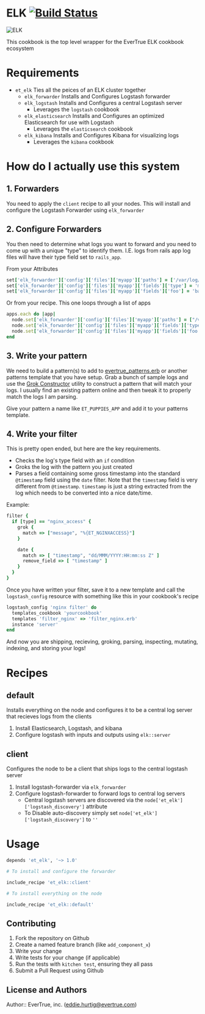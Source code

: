 # ELK [![Build Status](https://travis-ci.org/evertrue/et_elk-cookbook.svg)](https://travis-ci.org/evertrue/et_elk-cookbook)

![ELK](http://www.bogotobogo.com/Hadoop/ELK/images/ELK_Icon.png)

This cookbook is the top level wrapper for the EverTrue ELK cookbook ecosystem

# Requirements

* `et_elk` Ties all the peices of an ELK cluster together
  * `elk_forwarder` Installs and Configures Logstash forwarder
  * `elk_logstash` Installs and Configures a central Logstash server
    * Leverages the `logstash` cookbook
  * `elk_elasticsearch` Installs and Configures an optimized Elasticsearch for use with Logstash
    * Leverages the `elasticsearch` cookbook
  * `elk_kibana` Installs and Configures Kibana for visualizing logs
    * Leverages the `kibana` cookbook

# How do I actually use this system

## 1. Forwarders

You need to apply the `client` recipe to all your nodes.  This will install and configure the Logstash Forwarder using `elk_forwarder`

## 2. Configure Forwarders

You then need to determine what logs you want to forward and you need to come up with a unique "type" to identify them.  I.E. logs from rails app log files will have their type field set to `rails_app`.

From your Attributes

```ruby
set['elk_forwarder']['config']['files']['myapp']['paths'] = ['/var/log/myapp.log']
set['elk_forwarder']['config']['files']['myapp']['fields']['type'] = 'myapp'
set['elk_forwarder']['config']['files']['myapp']['fields']['foo'] = 'bar'
```

Or from your recipe. This one loops through a list of apps

```ruby
apps.each do |app|
  node.set['elk_forwarder']['config']['files']['myapp']['paths'] = ["/var/log/#{app}.log"]
  node.set['elk_forwarder']['config']['files']['myapp']['fields']['type'] = app
  node.set['elk_forwarder']['config']['files']['myapp']['fields']['foo'] = 'bar'
end
```

## 3. Write your pattern

We need to build a pattern(s) to add to [evertrue_patterns.erb](https://github.com/evertrue/et_elk-cookbook/blob/master/templates/default/evertrue_patterns.erb) or another patterns template that you have setup. Grab a bunch of sample logs and use the [Grok Constructor](http://grokconstructor.appspot.com/) utility to construct a pattern that will match your logs.  I usually find an existing pattern online and then tweak it to properly match the logs I am parsing.

Give your pattern a name like `ET_PUPPIES_APP` and add it to your patterns template.

## 4. Write your filter

This is pretty open ended, but here are the key requirements.

* Checks the log's type field with an `if` condition
* Groks the log with the pattern you just created
* Parses a field containing some gross timestamp into the standard `@timestamp` field using the `date` filter.  Note that the `timestamp` field is very different from `@timestamp`. `timestamp` is just a string extracted from the log which needs to be converted into a nice date/time.

Example:

```ruby
filter {
  if [type] == "nginx_access" {
    grok {
      match => ["message", "%{ET_NGINXACCESS}"]
    }

    date {
      match => [ "timestamp", "dd/MMM/YYYY:HH:mm:ss Z" ]
      remove_field => [ "timestamp" ]
    }
  }
}
```

Once you have written your filter, save it to a new template and call the `logstash_config` resource with something like this in your cookbook's recipe

```ruby
logstash_config 'nginx filter' do
  templates_cookbook 'yourcookbook'
  templates 'filter_nginx' => 'filter_nginx.erb'
  instance 'server'
end
```

And now you are shipping, recieving, groking, parsing, inspecting, mutating, indexing, and storing your logs!

# Recipes

## default

Installs everything on the node and configures it to be a central log server that recieves logs from the clients

1. Install Elasticsearch, Logstash, and kibana
2. Configure logstash with inputs and outputs using `elk::server`

## client

Configures the node to be a client that ships logs to the central logstash server

1. Install logstash-forwarder via `elk_forwarder`
2. Configure logstash-forwarder to forward logs to central log servers
    * Central logstash servers are discovered via the `node['et_elk']['logstash_discovery']` attribute
    * To Disable auto-discovery simply set `node['et_elk']['logstash_discovery']` to `''`

# Usage


```ruby
depends 'et_elk', '~> 1.0'
```

```ruby
# To install and configure the forwarder

include_recipe 'et_elk::client'

# To install everything on the node

include_recipe 'et_elk::default'
```

## Contributing

1. Fork the repository on Github
2. Create a named feature branch (like `add_component_x`)
3. Write your change
4. Write tests for your change (if applicable)
5. Run the tests with `kitchen test`, ensuring they all pass
6. Submit a Pull Request using Github

## License and Authors

Author:: EverTrue, inc. (eddie.hurtig@evertrue.com)
